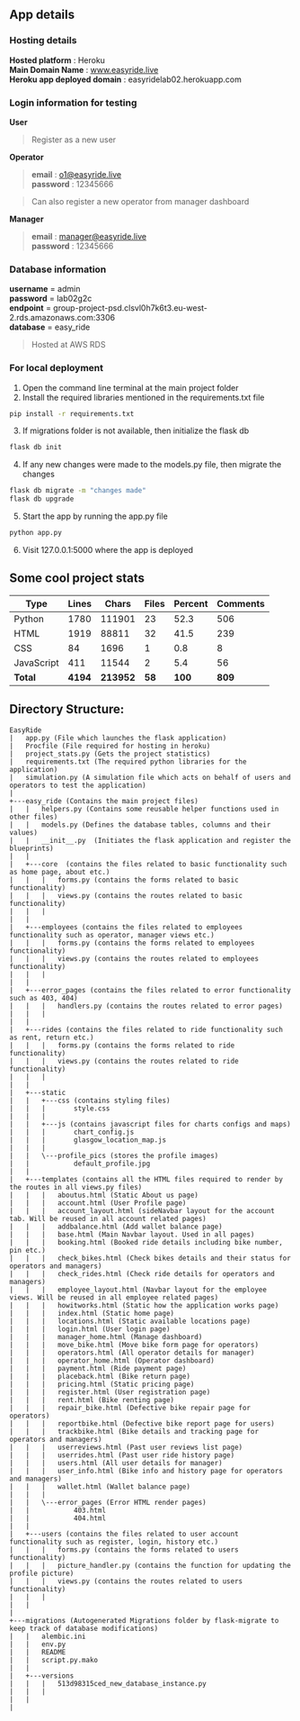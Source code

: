 ## App details
### Hosting details
 **Hosted platform** : Heroku  
 **Main Domain Name** : www.easyride.live  
 **Heroku app deployed domain** : easyridelab02.herokuapp.com  

### Login information for testing
**User**
>Register as a new user  

**Operator**
>**email** : o1@easyride.live  
**password** : 12345666

>Can also register a new operator from manager dashboard

**Manager**
>**email** : manager@easyride.live  
**password** : 12345666

### Database information
**username** = admin  
**password** = lab02g2c  
**endpoint** = group-project-psd.clsvl0h7k6t3.eu-west-2.rds.amazonaws.com:3306  
**database** = easy_ride  

>Hosted at AWS RDS

### For local deployment

1. Open the command line terminal at the main project folder  
2. Install the required libraries mentioned in the requirements.txt file  
```bash 
pip install -r requirements.txt  
```
3. If migrations folder is not available, then initialize the flask db
```bash 
flask db init  
```
4. If any new changes were made to the models.py file, then migrate the changes  
```bash 
flask db migrate -m "changes made"
flask db upgrade
```
5. Start the app by running the app.py file  
```bash 
python app.py
```
6. Visit 127.0.0.1:5000 where the app is deployed  


## Some cool project stats

| Type | Lines | Chars | Files | Percent | Comments |
| ----------- | ----------- | ----------- | ----------- | ----------- | ----------- |
| Python | 1780 | 111901 | 23 | 52.3 | 506 |
| HTML | 1919 | 88811 | 32 | 41.5 | 239 |
| CSS | 84 | 1696 | 1 | 0.8 | 8 |
| JavaScript | 411 | 11544 | 2 | 5.4 | 56 |
| **Total** | **4194** | **213952** | **58** | **100** | **809** |


## Directory Structure:

```
EasyRide
|   app.py (File which launches the flask application)
|   Procfile (File required for hosting in heroku)
|   project_stats.py (Gets the project statistics)
|   requirements.txt (The required python libraries for the application)
|   simulation.py (A simulation file which acts on behalf of users and operators to test the application)
|   
+---easy_ride (Contains the main project files)
|   |   helpers.py (Contains some reusable helper functions used in other files)
|   |   models.py (Defines the database tables, columns and their values)
|   |   __init__.py  (Initiates the flask application and register the blueprints)
|   |   
|   +---core  (contains the files related to basic functionality such as home page, about etc.)
|   |   |   forms.py (contains the forms related to basic functionality)
|   |   |   views.py (contains the routes related to basic functionality)
|   |   |   
|   |           
|   +---employees (contains the files related to employees functionality such as operator, manager views etc.)
|   |   |   forms.py (contains the forms related to employees functionality)
|   |   |   views.py (contains the routes related to employees functionality)
|   |   |   
|   |           
|   +---error_pages (contains the files related to error functionality such as 403, 404)
|   |   |   handlers.py (contains the routes related to error pages)
|   |   |   
|   |           
|   +---rides (contains the files related to ride functionality such as rent, return etc.)
|   |   |   forms.py (contains the forms related to ride functionality)
|   |   |   views.py (contains the routes related to ride functionality)
|   |   |   
|   |           
|   +---static
|   |   +---css (contains styling files)
|   |   |       style.css
|   |   |       
|   |   +---js (contains javascript files for charts configs and maps)
|   |   |       chart_config.js
|   |   |       glasgow_location_map.js
|   |   |       
|   |   \---profile_pics (stores the profile images)
|   |           default_profile.jpg
|   |           
|   +---templates (contains all the HTML files required to render by the routes in all views.py files)
|   |   |   aboutus.html (Static About us page)
|   |   |   account.html (User Profile page)
|   |   |   account_layout.html (sideNavbar layout for the account tab. Will be reused in all account related pages)
|   |   |   addbalance.html (Add wallet balance page)
|   |   |   base.html (Main Navbar layout. Used in all pages)
|   |   |   booking.html (Booked ride details including bike number, pin etc.)
|   |   |   check_bikes.html (Check bikes details and their status for operators and managers)
|   |   |   check_rides.html (Check ride details for operators and managers)
|   |   |   employee_layout.html (Navbar layout for the employee views. Will be reused in all employee related pages)
|   |   |   howitworks.html (Static how the application works page)
|   |   |   index.html (Static home page)
|   |   |   locations.html (Static available locations page)
|   |   |   login.html (User login page)
|   |   |   manager_home.html (Manage dashboard)
|   |   |   move_bike.html (Move bike form page for operators)
|   |   |   operators.html (All operator details for manager)
|   |   |   operator_home.html (Operator dashboard)
|   |   |   payment.html (Ride payment page)
|   |   |   placeback.html (Bike return page)
|   |   |   pricing.html (Static pricing page)
|   |   |   register.html (User registration page)
|   |   |   rent.html (Bike renting page)
|   |   |   repair_bike.html (Defective bike repair page for operators)
|   |   |   reportbike.html (Defective bike report page for users)
|   |   |   trackbike.html (Bike details and tracking page for operators and managers)
|   |   |   userreviews.html (Past user reviews list page)
|   |   |   userrides.html (Past user ride history page)
|   |   |   users.html (All user details for manager)
|   |   |   user_info.html (Bike info and history page for operators and managers)
|   |   |   wallet.html (Wallet balance page)
|   |   |   
|   |   \---error_pages (Error HTML render pages)
|   |           403.html
|   |           404.html
|   |           
|   +---users (contains the files related to user account functionality such as register, login, history etc.)
|   |   |   forms.py (contains the forms related to users functionality)
|   |   |   picture_handler.py (contains the function for updating the profile picture)
|   |   |   views.py (contains the routes related to users functionality)
|   |   |   
|   |           
|           
+---migrations (Autogenerated Migrations folder by flask-migrate to keep track of database modifications)
|   |   alembic.ini
|   |   env.py
|   |   README
|   |   script.py.mako
|   |   
|   +---versions
|   |   |   513d98315ced_new_database_instance.py
|   |   |   
|   |           
|     
```
